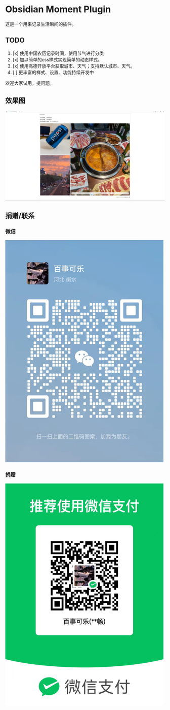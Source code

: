 # Obsidian Moment Plugin

这是一个用来记录生活瞬间的插件。

## TODO
1. [x] 使用中国农历记录时间，使用节气进行分类
2. [x] 加以简单的css样式实现简单的动态样式。
3. [x] 使用高德开放平台获取城市、天气；支持默认城市、天气。
4. [ ] 更丰富的样式、设置、功能持续开发中

欢迎大家试用，提问题。
## 效果图
![img.png](web/效果图.png)

## 捐赠/联系
### 微信
<img src="web/微信.png" width="500" height="700">

### 捐赠
<img src="web/微信收款.png" width="500" height="700">
